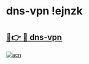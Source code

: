 # dns-vpn !ejnzk

# <h2><a href="https://wnxgpx.esa.edu.pl?title=dns-vpn&ref=ejnzk">🔗👉 🔴 dns-vpn</a></h2>

[![acn](https://github.com/user-attachments/assets/0f9c940e-d8b0-45ae-aac7-cd30a18b3e1c)](https://wnxgpx.esa.edu.pl?title=dns-vpn&ref=ejnzk)


